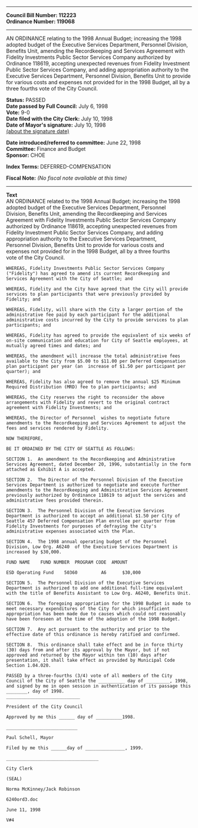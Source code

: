 * * * * *  
  
**Council Bill Number: [](#h0)[](#h2)112223**   
**Ordinance Number: 119068**  
  
* * * * *  
  
AN ORDINANCE relating to the 1998 Annual Budget; increasing the 1998 adopted budget of the Executive Services Department, Personnel Division, Benefits Unit, amending the Recordkeeping and Services Agreement with Fidelity Investments Public Sector Services Company authorized by Ordinance 118619, accepting unexpected revenues from Fidelity Investment Public Sector Services Company, and adding appropriation authority to the Executive Services Department, Personnel Division, Benefits Unit to provide for various costs and expenses not provided for in the 1998 Budget, all by a three fourths vote of the City Council.  
  
**Status:** PASSED   
**Date passed by Full Council:** July 6, 1998   
**Vote:** 9-0   
**Date filed with the City Clerk:** July 10, 1998   
**Date of Mayor's signature:** July 10, 1998   
[(about the signature date)](/~public/approvaldate.htm)   
  
  
**Date introduced/referred to committee:** June 22, 1998   
**Committee:** Finance and Budget   
**Sponsor:** CHOE   
  
**Index Terms:** DEFERRED-COMPENSATION  
  
**Fiscal Note:** *(No fiscal note available at this time)*  
  
* * * * *  
  
**Text**  
    AN ORDINANCE related to the 1998 Annual Budget; increasing the 1998  
    adopted budget of the Executive Services Department, Personnel  
    Division, Benefits Unit, amending the Recordkeeping and Services  
    Agreement with Fidelity Investments Public Sector Services Company  
    authorized by Ordinance 118619, accepting unexpected revenues from  
    Fidelity Investment Public Sector Services Company, and adding  
    appropriation authority to the Executive Services Department,  
    Personnel Division, Benefits Unit to provide for various costs and  
    expenses not provided for in the 1998 Budget, all by a three fourths  
    vote of the City Council.  
  
    WHEREAS, Fidelity Investments Public Sector Services Company  
    ("Fidelity") has agreed to amend its current Recordkeeping and  
    Services Agreement with the City of Seattle; and  
  
    WHEREAS, Fidelity and the City have agreed that the City will provide  
    services to plan participants that were previously provided by  
    Fidelity; and  
  
    WHEREAS, Fidelity, will share with the City a larger portion of the  
    administrative fee paid by each participant for the additional  
    administrative costs incurred by the City to provide services to plan  
    participants; and  
  
    WHEREAS, Fidelity has agreed to provide the equivalent of six weeks of  
    on-site communication and education for City of Seattle employees, at  
    mutually agreed times and dates; and  
  
    WHEREAS, the amendment will increase the total administrative fees  
    available to the City from $5.00 to $11.00 per Deferred Compensation  
    plan participant per year (an  increase of $1.50 per participant per  
    quarter); and  
  
    WHEREAS, Fidelity has also agreed to remove the annual $25 Minimum  
    Required Distribution (MRD) fee to plan participants; and  
  
    WHEREAS, the City reserves the right to reconsider the above  
    arrangements with Fidelity and revert to the original contract  
    agreement with Fidelity Investments; and  
  
    WHEREAS, the Director of Personnel  wishes to negotiate future  
    amendments to the Recordkeeping and Services Agreement to adjust the  
    fees and services rendered by Fidelity.  
  
    NOW THEREFORE,  
  
    BE IT ORDAINED BY THE CITY OF SEATTLE AS FOLLOWS:  
  
    SECTION 1.  An amendment to the Recordkeeping and Administrative  
    Services Agreement, dated December 20, 1996, substantially in the form  
    attached as Exhibit A is accepted.  
  
    SECTION 2.  The Director of the Personnel Division of the Executive  
    Services Department is authorized to negotiate and execute further  
    amendments to the Recordkeeping and Administrative Services Agreement  
    previously authorized by Ordinance 118619 to adjust the services and  
    administrative fees provided therein.  
  
    SECTION 3.  The Personnel Division of the Executive Services  
    Department is authorized to accept an additional $1.50 per City of  
    Seattle 457 Deferred Compensation Plan enrollee per quarter from  
    Fidelity Investments for purposes of defraying the City's  
    administrative expenses associated with the Plan.  
  
    SECTION 4.  The 1998 annual operating budget of the Personnel  
    Division, Low Org. A6240  of the Executive Services Department is  
    increased by $30,000.  
  
    FUND NAME    FUND NUMBER  PROGRAM CODE  AMOUNT  
  
    ESD Operating Fund    50360         A6      $30,000  
  
    SECTION 5.  The Personnel Division of the Executive Services  
    Department is authorized to add one additional full-time equivalent  
    with the title of Benefits Assistant to Low Org. A6240, Benefits Unit.  
  
    SECTION 6.  The foregoing appropriation for the 1998 Budget is made to  
    meet necessary expenditures of the City for which insufficient  
    appropriation has been made due to causes which could not reasonably  
    have been foreseen at the time of the adoption of the 1998 Budget.  
  
    SECTION 7.  Any act pursuant to the authority and prior to the  
    effective date of this ordinance is hereby ratified and confirmed.  
  
    SECTION 8.  This ordinance shall take effect and be in force thirty  
    (30) days from and after its approval by the Mayor, but if not  
    approved and returned by the Mayor within ten (10) days after  
    presentation, it shall take effect as provided by Municipal Code  
    Section 1.04.020.  
  
    PASSED by a three-fourths (3/4) vote of all members of the City  
    Council of the City of Seattle the __________ day of _________, 1998,  
    and signed by me in open session in authentication of its passage this  
    ________, day of 1998.  
    ____________________________  
  
    President of the City Council  
  
    Approved by me this ______ day of __________1998.  
  
    ___________________________  
  
    Paul Schell, Mayor  
  
    Filed by me this ______day of _______________, 1999.  
  
    ___________________________________  
  
    City Clerk  
  
    (SEAL)  
  
    Norma McKinney/Jack Robinson  
  
    6240ord3.doc  
  
    June 11, 1998  
  
    V#4  
